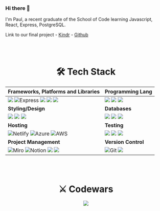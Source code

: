 ### Hi there 👋

I'm Paul, a recent graduate of the School of Code learning Javascript, React, Express, PostgreSQL.

Link to our final project - 
<a href="https://kindr.netlify.app" alt="Kindr Github">Kindr</a> - 
<a href="https://github.com/jsonandthearguments/kindr/" alt="Kindr Github">Github</a>

<!--
**percygr/percygr** is a ✨ _special_ ✨ repository because its `README.md` (this file) appears on your GitHub profile.

Here are some ideas to get you started:

- 🔭 I’m currently working on ...
- 🌱 I’m currently learning ...
- 👯 I’m looking to collaborate on ...
- 🤔 I’m looking for help with ...
- 💬 Ask me about ...
- 📫 How to reach me: ...
- 😄 Pronouns: ...
- ⚡ Fun fact: ...
-->
<br><br>
<h1 align="center">🛠 Tech Stack</h1>
<div align="center">
<!--   <img src="https://img.shields.io/badge/react-%2320232a.svg?style=for-the-badge&logo=react&logoColor=%2361DAFB">
  <img src="https://img.shields.io/badge/Next-black?style=for-the-badge&logo=next.js&logoColor=white" > -->
<!--   <img src="https://img.shields.io/badge/javascript-%23323330.svg?style=for-the-badge&logo=javascript&logoColor=%23F7DF1E"> -->
<!--   <img src="https://img.shields.io/badge/html5-%23E34F26.svg?style=for-the-badge&logo=html5&logoColor=white"> -->
<!--   <img src="https://img.shields.io/badge/typescript-%23007ACC.svg?style=for-the-badge&logo=typescript&logoColor=white"> -->
<!--   <img src="https://img.shields.io/badge/node.js-6DA55F?style=for-the-badge&logo=node.js&logoColor=white"> -->
<!--   <img src="https://img.shields.io/badge/tailwindcss-%2338B2AC.svg?style=for-the-badge&logo=tailwind-css&logoColor=white">
  <img src="https://img.shields.io/badge/css3-%231572B6.svg?style=for-the-badge&logo=css3&logoColor=white"> -->
<!--   <img src="https://img.shields.io/badge/figma-%23F24E1E.svg?style=for-the-badge&logo=figma&logoColor=white"> -->
<!--   <img src="https://img.shields.io/badge/github-%23121011.svg?style=for-the-badge&logo=github&logoColor=white"> -->
<!--   <img src="https://img.shields.io/badge/Canva-%2300C4CC.svg?style=for-the-badge&logo=Canva&logoColor=white">
  <img src="https://img.shields.io/badge/Trello-%23026AA7.svg?style=for-the-badge&logo=Trello&logoColor=white"> -->
<!--   <img src="https://img.shields.io/badge/postgres-%23316192.svg?style=for-the-badge&logo=postgresql&logoColor=white"> -->
<!--   <img src="https://img.shields.io/badge/MongoDB-%234ea94b.svg?style=for-the-badge&logo=mongodb&logoColor=white"> -->
<!--   <img src="https://img.shields.io/badge/-jest-%23C21325?style=for-the-badge&logo=jest&logoColor=white">
  <img src="https://img.shields.io/badge/-cypress-%23E5E5E5?style=for-the-badge&logo=cypress&logoColor=058a5e">
  <img src="https://img.shields.io/badge/-TestingLibrary-%23E33332?style=for-the-badge&logo=testing-library&logoColor=white"> -->
<!--   <img src="https://img.shields.io/badge/Express-000000.svg?style=for-the-badge&logo=Express&logoColor=white" alt="Express"> -->
<!--   <img src="https://img.shields.io/badge/Git-F05032.svg?style=for-the-badge&logo=Git&logoColor=white" alt="Git"> -->
<!--   <img src="https://img.shields.io/badge/Miro-050038?style=for-the-badge&logo=Miro&logoColor=white" alt="Miro">
  <img src="https://img.shields.io/badge/Notion-000000?style=for-the-badge&logo=notion&logoColor=white" alt="Notion"> -->
<!--   <img src="https://img.shields.io/badge/netlify-%23000000.svg?style=for-the-badge&logo=netlify&logoColor=#00C7B7" alt="Netlify">
    <img src="https://img.shields.io/badge/Render-%46E3B7.svg?style=for-the-badge&logo=render&logoColor=white" alt="Render"> -->
  

| **Frameworks, Platforms and Libraries**  | Programming Lang |
| :--- | :--- |
| <img src="https://img.shields.io/badge/react-%2320232a.svg?style=for-the-badge&logo=react&logoColor=%2361DAFB"> <img src="https://img.shields.io/badge/Express-000000.svg?style=for-the-badge&logo=Express&logoColor=white" alt="Express"> <img src="https://img.shields.io/badge/typescript-%23007ACC.svg?style=for-the-badge&logo=typescript&logoColor=white"> <img src="https://img.shields.io/badge/node.js-6DA55F?style=for-the-badge&logo=node.js&logoColor=white"> <img src="https://img.shields.io/badge/.Net-%23512BD4.svg?style=for-the-badge&logo=.net&logoColor=white">|   <img src="https://img.shields.io/badge/javascript-%23323330.svg?style=for-the-badge&logo=javascript&logoColor=%23F7DF1E"> <img src="https://img.shields.io/badge/c%20sharp-%23239120.svg?style=for-the-badge&logo=c%20sharp&logoColor=white"> <img src="https://img.shields.io/badge/python-%233776AB.svg?style=for-the-badge&logo=python&logoColor=white">
| **Styling/Design** | **Databases** |
| <img src="https://img.shields.io/badge/bootstrap-%237952B3.svg?style=for-the-badge&logo=bootstrap&logoColor=white"> <img src="https://img.shields.io/badge/css3-%231572B6.svg?style=for-the-badge&logo=css3&logoColor=white"> <img src="https://img.shields.io/badge/figma-%23F24E1E.svg?style=for-the-badge&logo=figma&logoColor=white">|   <img src="https://img.shields.io/badge/MongoDB-%234ea94b.svg?style=for-the-badge&logo=mongodb&logoColor=white">   <img src="https://img.shields.io/badge/postgres-%23316192.svg?style=for-the-badge&logo=postgresql&logoColor=white"> <img src="https://img.shields.io/badge/microsoft%20sql%20server-%23CC2927.svg?style=for-the-badge&logo=microsoftsqlserver&logoColor=white">|
| **Hosting** | **Testing**|
|   <img src="https://img.shields.io/badge/netlify-%23000000.svg?style=for-the-badge&logo=netlify&logoColor=#00C7B7" alt="Netlify"> <img src="https://img.shields.io/badge/microsoft%20azure-%230078D4.svg?style=for-the-badge&logo=microsoft%20azure&logoColor=white" alt="Azure"> <img src="https://img.shields.io/badge/amazon%20aws-%23232F3E.svg?style=for-the-badge&logo=amazon%20aws&logoColor=white" alt="AWS"> |  <img src="https://img.shields.io/badge/-jest-%23C21325?style=for-the-badge&logo=jest&logoColor=white"> <img src="https://img.shields.io/badge/-cypress-%23E5E5E5?style=for-the-badge&logo=cypress&logoColor=058a5e"> <img src="https://img.shields.io/badge/-TestingLibrary-%23E33332?style=for-the-badge&logo=testing-library&logoColor=white"> |
| **Project Management** | **Version Control**|
|  <img src="https://img.shields.io/badge/Miro-050038?style=for-the-badge&logo=Miro&logoColor=white" alt="Miro"> <img src="https://img.shields.io/badge/Notion-000000?style=for-the-badge&logo=notion&logoColor=white" alt="Notion"> <img src="https://img.shields.io/badge/Canva-%2300C4CC.svg?style=for-the-badge&logo=Canva&logoColor=white"> <img src="https://img.shields.io/badge/Trello-%23026AA7.svg?style=for-the-badge&logo=Trello&logoColor=white"> | <img src="https://img.shields.io/badge/Git-F05032.svg?style=for-the-badge&logo=Git&logoColor=white" alt="Git"> <img src="https://img.shields.io/badge/github-%23121011.svg?style=for-the-badge&logo=github&logoColor=white">|
     
</div>


<br><br>

<div align="center">
<h1 align="center">⚔️ Codewars</h1>

<img src="https://www.codewars.com/users/percygr/badges/large"/></div>
